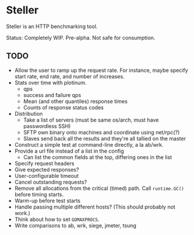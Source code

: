 # Steller

Steller is an HTTP benchmarking tool.

Status: Completely WIP. Pre-alpha. Not safe for consumption.

## TODO

* Allow the user to ramp up the request rate. For instance, maybe specify start rate, end rate, and number of
  increases.
* Stats over time with plotinum.
  * qps
  * success and failure qps
  * Mean (and other quantiles) response times
  * Counts of response status codes
* Distribution
  * Take a list of servers (must be same os/arch, must have passwordless SSH)
  * SFTP own binary onto machines and coordinate using net/rpc(?)
  * Slaves send back all the results and they're all tallied on the master
* Construct a simple test at command-line directly, a la ab/wrk.
* Provide a url file instead of a list in the config
  * Can list the common fields at the top, differing ones in the list
* Specify request headers
* Give expected responses?
* User-configurable timeout
* Cancel outstanding requests?
* Remove all allocations from the critical (timed) path. Call `runtime.GC()` before timing starts.
* Warm-up before test starts
* Handle passing multiple different hosts? (This should probably not work.)
* Think about how to set `GOMAXPROCS`.
* Write comparisons to ab, wrk, siege, jmeter, tsung
